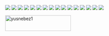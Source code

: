 <p align="center">
  <p>
    <img src="https://img.shields.io/badge/-Visual%20Studio%20Code-23A9F2?style=for-the-badge&logo=Visual%20Studio%20Code&logoColor=white"/>
    <img src="https://img.shields.io/badge/-Github-181717?style=for-the-badge&logo=GitHub&logoColor=white"/>
    <img src="https://img.shields.io/badge/-Git-F44D27?style=for-the-badge&logo=Git&logoColor=white"/>
    <img src="https://img.shields.io/badge/-NPM-CB3837?style=for-the-badge&logo=NPM&logoColor=white"/>
    <img src="https://img.shields.io/badge/-Javascript-FFFF00?style=for-the-badge&logo=Javascript&logoColor=black"/>
    <img src="https://img.shields.io/badge/-Typescript-0079BF?style=for-the-badge&logo=Typescript&logoColor=white"/>
    <img src="https://img.shields.io/badge/-Node.js-339933?style=for-the-badge&logo=Node.js&logoColor=white"/>
    <img src="https://img.shields.io/badge/-Mongodb-FFFFFF?style=for-the-badge&logo=Mongodb&logoColor=green"/>
    <img src="https://img.shields.io/badge/-React-61DAFB?style=for-the-badge&logo=React&logoColor=black"/>
    <img src="https://img.shields.io/badge/-Redux-764ABC?style=for-the-badge&logo=Redux&logoColor=white"/>
    <img src="https://img.shields.io/badge/-ESLint-4B32C3?style=for-the-badge&logo=ESLint&logoColor=white"/>
    <img src="https://img.shields.io/badge/-HTML5-E34F26?style=for-the-badge&logo=HTML5&logoColor=white"/>
    <img src="https://img.shields.io/badge/-CSS3-1572B6?style=for-the-badge&logo=CSS3&logoColor=white"/>
    <img src="https://img.shields.io/badge/-Ubuntu-A80030?style=for-the-badge&logo=Ubuntu&logoColor=white"/>
    <img src="https://img.shields.io/badge/-macOs-000000?style=for-the-badge&logo=macOs&logoColor=white"/>
    <img src="https://img.shields.io/badge/-Jira-222F29?style=for-the-badge&logo=Jira&logoColor=white"/>
  </p>
  <a href="https://www.buymeacoffee.com/yusnebez1"> <img align="center" src="https://cdn.buymeacoffee.com/buttons/v2/default-orange.png" height="50" width="210" alt="yusnebez1" /></a>
</p>
